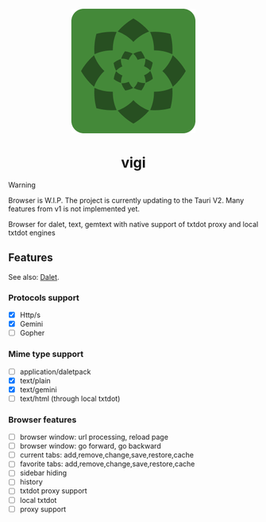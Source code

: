 <div align="center">

![vigi logo](https://github.com/TempoWorks/.github/raw/main/imgs/vigi.png)

# vigi

</div>

> [!WARNING]
> Browser is W.I.P.
> The project is currently updating to the Tauri V2. Many features from v1 is not implemented yet.

Browser for dalet, text, gemtext with native support of txtdot proxy and local txtdot engines

## Features

See also: [Dalet](https://github.com/TxtDot/dalet).

### Protocols support

- [x] Http/s
- [x] Gemini
- [ ] Gopher

### Mime type support

- [ ] application/daletpack
- [x] text/plain
- [x] text/gemini
- [ ] text/html (through local txtdot)

### Browser features

- [ ] browser window: url processing, reload page
- [ ] browser window: go forward, go backward
- [ ] current tabs: add,remove,change,save,restore,cache
- [ ] favorite tabs: add,remove,change,save,restore,cache
- [ ] sidebar hiding
- [ ] history
- [ ] txtdot proxy support
- [ ] local txtdot
- [ ] proxy support
